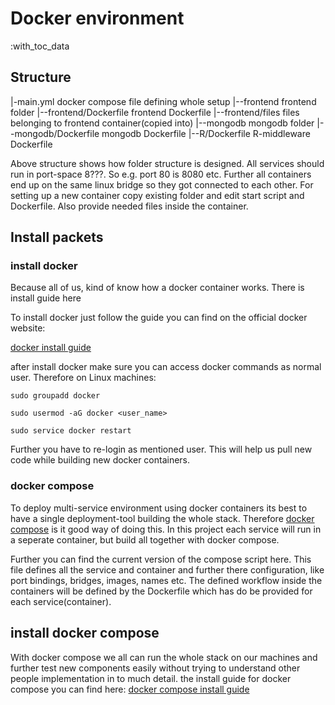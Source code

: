 #  Docker environment

:with_toc_data

## Structure

|-main.yml docker compose file defining whole setup 
|--frontend frontend folder
|--frontend/Dockerfile frontend Dockerfile
|--frontend/files files belonging to frontend container(copied into)
|--mongodb mongodb folder 
|--mongodb/Dockerfile mongodb Dockerfile
|--R/Dockerfile R-middleware Dockerfile

Above structure shows how folder structure is designed. 
All services should run in port-space 8???. So e.g. port 80 is 8080 etc. Further all containers end up on the same linux bridge so they got connected to each other. For setting up a new container copy existing folder and edit start script and Dockerfile. Also provide needed files inside the container.

## Install packets

### install docker

Because all of us, kind of know how a docker container works. There is install guide here

To install docker just follow the guide you can find on the official docker website:

[docker install guide](https://docs.docker.com/engine/installation/)

after install docker make sure you can access docker commands as normal user. Therefore on Linux machines:

`sudo groupadd docker`

`sudo usermod -aG docker <user_name>`

`sudo service docker restart`

Further you have to re-login as mentioned user. This will help us pull new code while building new docker containers.

### docker compose
To deploy multi-service environment using docker containers its best to have a single deployment-tool building the whole stack. Therefore [docker compose](https://docs.docker.com/compose/overview/) is it good way of doing this. In this project each service will run in a seperate container, but build all together with docker compose.

Further you can find the current version of the compose script here. This file defines all the service and container and further there configuration, like port bindings, bridges, images, names etc. The defined workflow inside the containers will be defined by the Dockerfile which has do be provided for each service(container).

## install docker compose

With docker compose we all can run the whole stack on our machines and further test new components easily without trying to understand other people implementation in to much detail. the install guide for docker compose you can find here:
[docker compose install guide](https://docs.docker.com/compose/install/)
